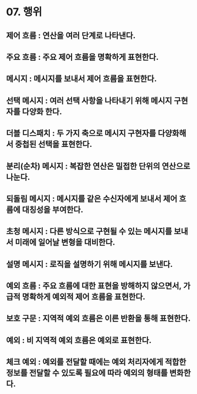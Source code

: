 # 07. 행위

## 제어 흐름 : 연산을 여러 단계로 나타낸다. 

## 주요 흐름 : 주요 제어 흐름을 명확하게 표현한다. 

## 메시지 : 메시지를 보내서 제어 흐름을 표현한다.

## 선택 메시지 : 여러 선택 사항을 나타내기 위해 메시지 구현자를 다양화 한다. 

## 더블 디스패치 : 두 가지 축으로 메시지 구현자를 다양화해서 중첩된 선택을 표현한다.

## 분리(순차) 메시지 : 복잡한 연산은 밀접한 단위의 연산으로 나눈다.

## 되돌림 메시지 : 메시지를 같은 수신자에게 보내서 제어 흐름에 대칭성을 부여한다. 

## 초청 메시지 : 다른 방식으로 구현될 수 있는 메시지를 보내서 미래에 일어날 변형을 대비한다.

## 설명 메시지 : 로직을 설명하기 위해 메시지를 보낸다.

## 예외 흐름 : 주요 흐름에 대한 표현을 방해하지 않으면서, 가급적 명확하게 예외적 제어 흐름을 표현한다. 

## 보호 구문 : 지역적 예외 흐름은 이른 반환을 통해 표현한다. 

## 예외 : 비 지역적 예외 흐름은 예외로 표현한다. 

## 체크 예외 : 예외를 전달할 때에는 예외 처리자에게 적합한 정보를 전달할 수 있도록 필요에 따라 예외의 형태를 변화한다. 
